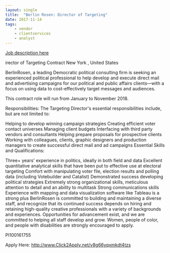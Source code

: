 ```yaml
---
layout: single
title:  "Berlin Rosen: Director of Targeting"
date: 2017-11-14
tags: 
    - vendor
    - clientservices
    - analyst
---
```


[Job description here](https://berlinrosen.recruiterbox.com/jobs/fk0fpjs?jtsrc=JobsthatareLEFT&jtsrcid=14143&jtrfr=&_jtochash=AO5jY1F4nxXzTYk5FGlJZ&_jtocprof=KDYjux4Eay6B38_SoSD3BpWGhrFINLSj)

irector of Targeting
Contract
New York , United States

BerlinRosen, a leading Democratic political consulting firm is seeking an experienced political professional to help develop and execute direct mail and advertising campaigns for our political and public affairs clients—with a focus on using data to cost-effectively target messages and audiences.

This contract role will run from January to November 2018.

Responsibilities: The Targeting Director's essential responsibilities include, but are not limited to:

Helping to develop winning campaign strategies
Creating efficient voter contact universes
Managing client budgets
Interfacing with third party vendors and consultants
Helping prepare proposals for prospective clients
Working with colleagues, clients, graphic designers and production managers to create successful direct mail and ad campaigns
Essential Skills and Qualifications:

Three+ years' experience in politics, ideally in both field and data
Excellent quantitative analytical skills that have been put to effective use at electoral targeting
Comfort with manipulating voter file, election results and polling data (including Votebuilder and Catalist)
Demonstrated success developing political strategies
Extremely strong organizational skills, meticulous attention to detail and an ability to multitask
Strong communications skills
Experience with mapping and data visualization software like Tableau is a strong plus
BerlinRosen is committed to building and maintaining a diverse staff, and recognize that its continued success depends on hiring and retaining high-quality creative professionals with a variety of backgrounds and experiences. Opportunities for advancement exist, and we are committed to helping all staff develop and grow. Women, people of color, and people with disabilities are strongly encouraged to apply.


PI100161755



Apply Here: http://www.Click2Apply.net/v8g66yqxmkdt4tzs
